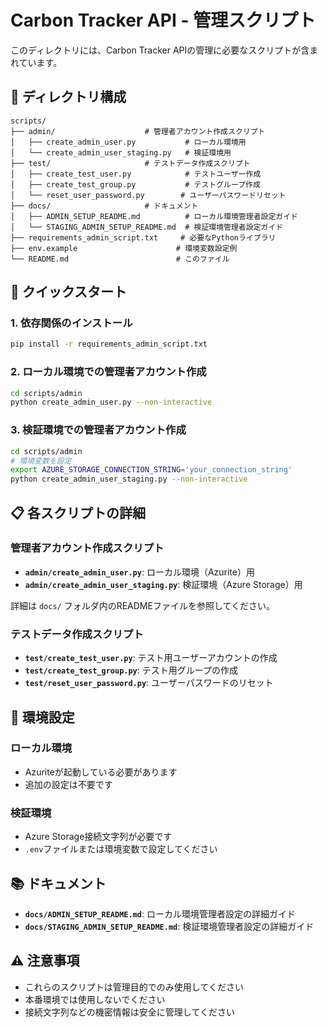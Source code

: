 # Carbon Tracker API - 管理スクリプト

このディレクトリには、Carbon Tracker APIの管理に必要なスクリプトが含まれています。

## 📁 ディレクトリ構成

```
scripts/
├── admin/                    # 管理者アカウント作成スクリプト
│   ├── create_admin_user.py           # ローカル環境用
│   └── create_admin_user_staging.py   # 検証環境用
├── test/                     # テストデータ作成スクリプト
│   ├── create_test_user.py            # テストユーザー作成
│   ├── create_test_group.py           # テストグループ作成
│   └── reset_user_password.py        # ユーザーパスワードリセット
├── docs/                     # ドキュメント
│   ├── ADMIN_SETUP_README.md          # ローカル環境管理者設定ガイド
│   └── STAGING_ADMIN_SETUP_README.md  # 検証環境管理者設定ガイド
├── requirements_admin_script.txt     # 必要なPythonライブラリ
├── env.example                      # 環境変数設定例
└── README.md                        # このファイル
```

## 🚀 クイックスタート

### 1. 依存関係のインストール
```bash
pip install -r requirements_admin_script.txt
```

### 2. ローカル環境での管理者アカウント作成
```bash
cd scripts/admin
python create_admin_user.py --non-interactive
```

### 3. 検証環境での管理者アカウント作成
```bash
cd scripts/admin
# 環境変数を設定
export AZURE_STORAGE_CONNECTION_STRING='your_connection_string'
python create_admin_user_staging.py --non-interactive
```

## 📋 各スクリプトの詳細

### 管理者アカウント作成スクリプト

- **`admin/create_admin_user.py`**: ローカル環境（Azurite）用
- **`admin/create_admin_user_staging.py`**: 検証環境（Azure Storage）用

詳細は `docs/` フォルダ内のREADMEファイルを参照してください。

### テストデータ作成スクリプト

- **`test/create_test_user.py`**: テスト用ユーザーアカウントの作成
- **`test/create_test_group.py`**: テスト用グループの作成
- **`test/reset_user_password.py`**: ユーザーパスワードのリセット

## 🔧 環境設定

### ローカル環境
- Azuriteが起動している必要があります
- 追加の設定は不要です

### 検証環境
- Azure Storage接続文字列が必要です
- `.env`ファイルまたは環境変数で設定してください

## 📚 ドキュメント

- **`docs/ADMIN_SETUP_README.md`**: ローカル環境管理者設定の詳細ガイド
- **`docs/STAGING_ADMIN_SETUP_README.md`**: 検証環境管理者設定の詳細ガイド

## ⚠️ 注意事項

- これらのスクリプトは管理目的でのみ使用してください
- 本番環境では使用しないでください
- 接続文字列などの機密情報は安全に管理してください
